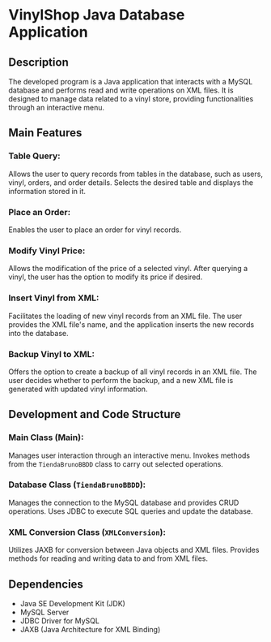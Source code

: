 # VinylShop Java Database Application

## Description
The developed program is a Java application that interacts with a MySQL database and performs read and write operations on XML files. It is designed to manage data related to a vinyl store, providing functionalities through an interactive menu.

## Main Features
### Table Query:
Allows the user to query records from tables in the database, such as users, vinyl, orders, and order details. Selects the desired table and displays the information stored in it.

### Place an Order:
Enables the user to place an order for vinyl records.

### Modify Vinyl Price:
Allows the modification of the price of a selected vinyl. After querying a vinyl, the user has the option to modify its price if desired.

### Insert Vinyl from XML:
Facilitates the loading of new vinyl records from an XML file. The user provides the XML file's name, and the application inserts the new records into the database.

### Backup Vinyl to XML:
Offers the option to create a backup of all vinyl records in an XML file. The user decides whether to perform the backup, and a new XML file is generated with updated vinyl information.

## Development and Code Structure
### Main Class (Main):
Manages user interaction through an interactive menu. Invokes methods from the `TiendaBrunoBBDD` class to carry out selected operations.

### Database Class (`TiendaBrunoBBDD`):
Manages the connection to the MySQL database and provides CRUD operations. Uses JDBC to execute SQL queries and update the database.

### XML Conversion Class (`XMLConversion`):
Utilizes JAXB for conversion between Java objects and XML files. Provides methods for reading and writing data to and from XML files.

## Dependencies
- Java SE Development Kit (JDK)
- MySQL Server
- JDBC Driver for MySQL
- JAXB (Java Architecture for XML Binding)
